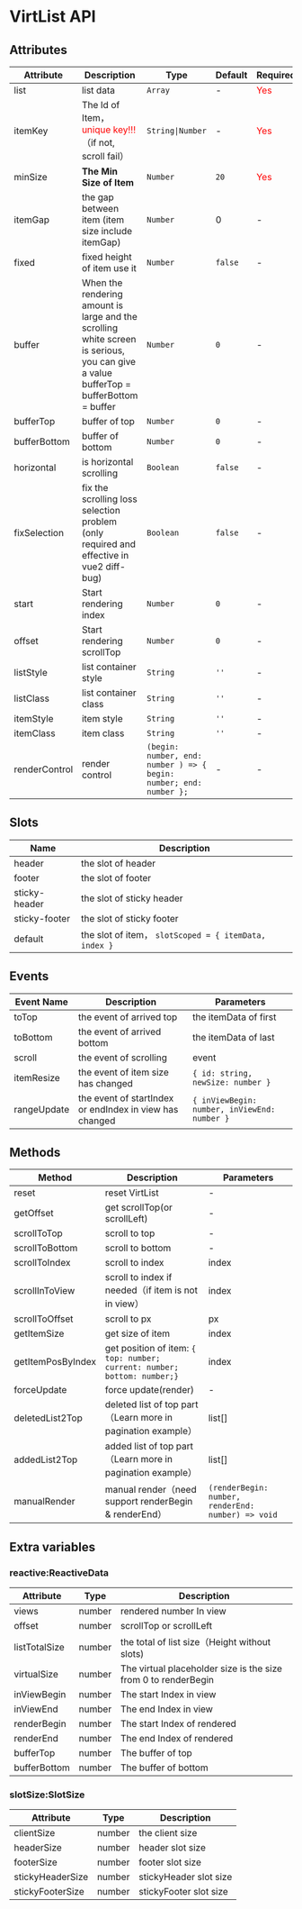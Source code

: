 # VirtList API

## Attributes

| Attribute     | Description                                                                                                                              | Type                                                               | Default | Required                      |
| ------------- | ---------------------------------------------------------------------------------------------------------------------------------------- | ------------------------------------------------------------------ | ------- | ----------------------------- |
| list          | list data                                                                                                                                | `Array`                                                            | -       | <font color="#f00">Yes</font> |
| itemKey       | The Id of Item，<font color="#f00">unique key!!!</font>（if not, scroll fail）                                                           | `String\|Number`                                                   | -       | <font color="#f00">Yes</font> |
| minSize       | **The Min Size of Item**                                                                                                                 | `Number`                                                           | `20`    | <font color="#f00">Yes</font> |
| itemGap       | the gap between item (item size include itemGap)                                                                                         | `Number`                                                           | 0       | -                             |
| fixed         | fixed height of item use it                                                                                                              | `Number`                                                           | `false` | -                             |
| buffer        | When the rendering amount is large and the scrolling white screen is serious, you can give a value<br/>bufferTop = bufferBottom = buffer | `Number`                                                           | `0`     | -                             |
| bufferTop     | buffer of top                                                                                                                            | `Number`                                                           | `0`     | -                             |
| bufferBottom  | buffer of bottom                                                                                                                         | `Number`                                                           | `0`     | -                             |
| horizontal    | is horizontal scrolling                                                                                                                  | `Boolean`                                                          | `false` | -                             |
| fixSelection  | fix the scrolling loss selection problem (only required and effective in vue2 diff-bug)                                                  | `Boolean`                                                          | `false` | -                             |
| start         | Start rendering index                                                                                                                    | `Number`                                                           | `0`     | -                             |
| offset        | Start rendering scrollTop                                                                                                                | `Number`                                                           | `0`     | -                             |
| listStyle     | list container style                                                                                                                     | `String`                                                           | `''`    | -                             |
| listClass     | list container class                                                                                                                     | `String`                                                           | `''`    | -                             |
| itemStyle     | item style                                                                                                                               | `String`                                                           | `''`    | -                             |
| itemClass     | item class                                                                                                                               | `String`                                                           | `''`    | -                             |
| renderControl | render control                                                                                                                           | `(begin: number, end: number ) => { begin: number; end: number };` | -       | -                             |

## Slots

| Name          | Description                                           |
| ------------- | ----------------------------------------------------- |
| header        | the slot of header                                    |
| footer        | the slot of footer                                    |
| sticky-header | the slot of sticky header                             |
| sticky-footer | the slot of sticky footer                             |
| default       | the slot of item， `slotScoped = { itemData, index }` |

## Events

| Event Name  | Description                                             | Parameters                                   |
| ----------- | ------------------------------------------------------- | -------------------------------------------- |
| toTop       | the event of arrived top                                | the itemData of first                        |
| toBottom    | the event of arrived bottom                             | the itemData of last                         |
| scroll      | the event of scrolling                                  | event                                        |
| itemResize  | the event of item size has changed                      | `{ id: string, newSize: number }`            |
| rangeUpdate | the event of startIndex or endIndex in view has changed | `{ inViewBegin: number, inViewEnd: number }` |

## Methods

| Method            | Description                                                              | Parameters                                         |
| ----------------- | ------------------------------------------------------------------------ | -------------------------------------------------- |
| reset             | reset VirtList                                                           | -                                                  |
| getOffset         | get scrollTop(or scrollLeft)                                             | -                                                  |
| scrollToTop       | scroll to top                                                            | -                                                  |
| scrollToBottom    | scroll to bottom                                                         | -                                                  |
| scrollToIndex     | scroll to index                                                          | index                                              |
| scrollInToView    | scroll to index if needed（if item is not in view）                      | index                                              |
| scrollToOffset    | scroll to px                                                             | px                                                 |
| getItemSize       | get size of item                                                         | index                                              |
| getItemPosByIndex | get position of item: `{ top: number; current: number; bottom: number;}` | index                                              |
| forceUpdate       | force update(render)                                                     | -                                                  |
| deletedList2Top   | deleted list of top part（Learn more in pagination example）             | list[]                                             |
| addedList2Top     | added list of top part（Learn more in pagination example）               | list[]                                             |
| manualRender      | manual render（need support renderBegin  & renderEnd）                   | `(renderBegin: number, renderEnd: number) => void` |

## Extra variables

### reactive:ReactiveData

| Attribute     | Type   | Description                                                    |
| ------------- | ------ | -------------------------------------------------------------- |
| views         | number | rendered number In view                                        |
| offset        | number | scrollTop or scrollLeft                                        |
| listTotalSize | number | the total of list size（Height without slots)                  |
| virtualSize   | number | The virtual placeholder size is the size from 0 to renderBegin |
| inViewBegin   | number | The start Index in view                                        |
| inViewEnd     | number | The end Index in view                                          |
| renderBegin   | number | The start Index of rendered                                    |
| renderEnd     | number | The end Index of rendered                                      |
| bufferTop     | number | The buffer of top                                              |
| bufferBottom  | number | The buffer of bottom                                           |

### slotSize:SlotSize

| Attribute        | Type   | Description            |
| ---------------- | ------ | ---------------------- |
| clientSize       | number | the client size        |
| headerSize       | number | header slot size       |
| footerSize       | number | footer slot size       |
| stickyHeaderSize | number | stickyHeader slot size |
| stickyFooterSize | number | stickyFooter slot size |
